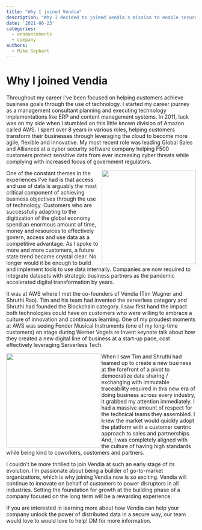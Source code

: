 ```yaml
---
title: "Why I joined Vendia"
description: "Why I decided to joined Vendia's mission to enable secure data sharing across multiple clouds."
date: '2021-06-23'
categories:
  - announcements
  - company
authors:
  - Mike Gephart
---
```


# Why I joined Vendia

Throughout my career I’ve been focused on helping customers achieve business goals through the use of technology. I started my career journey as a management consultant planning and executing technology implementations like ERP and content management systems.  In 2011, luck was on my side when I stumbled on this little known division of Amazon called AWS.  I spent over 8 years in various roles, helping customers transform their businesses through leveraging the cloud to become more agile, flexible and innovative.  My most recent role was leading Global Sales and Alliances at a cyber security software company helping F500 customers protect sensitive data from ever increasing cyber threats while complying with increased focus of government regulators.  

<p>
  <img align="right" width="250" src="https://user-images.githubusercontent.com/532272/123136878-46f1a300-d408-11eb-82f2-ad452498457b.jpg" />
</p>

One of the constant themes in the experiences I've had is that access and use of data is arguably the most critical component of achieving business objectives through the use of technology. Customers who are successfully adapting to the digitization of the global economy spend an enormous amount of time, money and resources to effectively govern, access and use data as a competitive advantage. As I spoke to more and more customers, a future state trend became crystal clear. No longer would it be enough to build and implement tools to use data internally. Companies are now required to integrate datasets with strategic business partners as the pandemic accelerated digital transformation by years.  

It was at AWS where I met the co-founders of Vendia (Tim Wagner and Shruthi Rao).  Tim and his team had invented the serverless category and Shruthi had founded the Blockchain category.  I saw first hand the impact both technologies could have on customers who were willing to embrace a culture of innovation and continuous learning.  One of my proudest moments at AWS was seeing Fender Musical Instruments (one of my long-time customers) on stage during Werner Vogels re:Invent keynote talk about how they created a new digital line of business at a start-up pace, cost effectively leveraging Serverless Tech.  

<p>
  <img align="left" width="250" src="https://user-images.githubusercontent.com/532272/123136889-4953fd00-d408-11eb-8a3e-f82f1d073298.jpg" />
</p>

When I saw Tim and Shruthi had teamed up to create a new business at the forefront of a pivot to democratize data sharing / exchanging with immutable traceability required in this new era of doing business across every industry, it grabbed my attention immediately.  I had a massive amount of respect for the technical teams they assembled.  I knew the market would quickly adopt the platform with a customer centric approach to sales and partnerships.  And, I was completely aligned with the culture of having high standards while being kind to coworkers, customers and partners.

I couldn’t be more thrilled to join Vendia at such an early stage of its evolution.  I’m passionate about being a builder of go-to-market organizations, which is why joining Vendia now is so exciting. Vendia will continue to innovate on behalf of customers to power disruptors in all industries.  Setting the foundation for growth at the building phase of a company focused on the long term will be a rewarding experience.

If you are interested in learning more about how Vendia can help your company unlock the power of distributed data in a secure way, our team would love to would love to help!  DM for more information.
